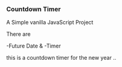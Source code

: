 ### Countdown Timer

A Simple vanilla JavaScript Project

There are 

-Future Date &
-Timer

this is a countdown timer for the new year ..